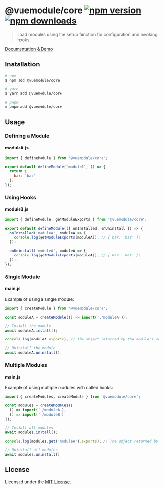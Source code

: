 # @vuemodule/core [![npm version](https://img.shields.io/npm/v/@vuemodule/core.svg)](https://npmjs.org/package/@vuemodule/core) [![npm downloads](https://img.shields.io/npm/dm/@vuemodule/core.svg)](https://npmjs.org/package/@vuemodule/core)

> Load modules using the setup function for configuration and invoking hooks.

[Documentation & Demo](https://vuemodule.org)

## Installation

```bash
# npm
$ npm add @vuemodule/core

# yarn
$ yarn add @vuemodule/core

# pnpm
$ pnpm add @vuemodule/core
```

## Usage

### Defining a Module

#### moduleA.js

```js
import { defineModule } from '@vuemodule/core';

export default defineModule('moduleA', () => {
  return {
    bar: 'baz'
  };
});
```

### Using Hooks

#### moduleB.js

```js
import { defineModule, getModuleExports } from '@vuemodule/core';

export default defineModule(({ onInstalled, onUninstall }) => {
  onInstalled('moduleA', moduleA => {
    console.log(getModuleExports(moduleA)); // { bar: 'baz' };
  });

  onUninstall('moduleA', moduleA => {
    console.log(getModuleExports(moduleA)); // { bar: 'baz' };
  });
});
```

### Single Module

#### main.js

Example of using a single module:

```js
import { createModule } from '@vuemodule/core';

const moduleA = createModule(() => import('./moduleA'));

// Install the module
await moduleA.install();

console.log(moduleA.exports); // The object returned by the module's setup function

// Uninstall the module
await moduleA.uninstall();
```

### Multiple Modules

#### main.js

Example of using multiple modules with called hooks:

```js
import { createModules, createModule } from '@vuemodule/core';

const modules = createModules([
  () => import('./moduleA'),
  () => import('./moduleB')
]);

// Install all modules
await modules.install();

console.log(modules.get('moduleA').exports); // The object returned by the module's setup function

// Uninstall all modules
await modules.uninstall();
```

## License

Licensed under the [MIT License](./LICENSE).
